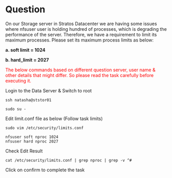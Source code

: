 # Question
On our Storage server in Stratos Datacenter we are having some issues where nfsuser user is holding hundred of processes, which is degrading the performance of the server. Therefore, we have a requirement to limit its maximum processes. Please set its maximum process limits as below:

**a. soft limit = 1024**

**b. hard_limit = 2027**

<span style="color: red;">The below commands based on different question server, user name & other details that might differ. So please read the task carefully before executing it. </span>

Login to the Data Server & Switch to root

```
ssh natasha@ststor01
```
```
sudo su -
```
Edit limit.conf file as below (Follow task limits)
```
sudo vim /etc/security/limits.conf
```
```
nfsuser soft nproc 1024
nfsuser hard nproc 2027
```
Check Edit Result
```
cat /etc/security/limits.conf | grep nproc | grep -v ^#
```
Click on confirm to complete the task